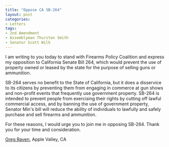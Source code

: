 ```yaml
---
title: "Oppose CA SB-264"
layout: post
categories:
- Letters
tags:
- 2nd Amendment
- Assemblyman Thurston Smith
- Senator Scott Wilk
---
```


I am writing to you today to stand with Firearms Policy Coalition and express my opposition to California Senate Bill 264, which would prevent the use of property owned or leased by the state for the purpose of selling guns or ammunition.

SB-264 serves no benefit to the State of California, but it does a disservice to its citizens by preventing them from engaging in commerce at gun shows and non-profit events that frequently use government property. SB-264 is intended to prevent people from exercising their rights by cutting off lawful commercial access, and by banning the use of government property, Senator Min's bill will reduce the ability of individuals to lawfully and safely purchase and sell firearms and ammunition.

For these reasons, I would urge you to join me in opposing SB-264. Thank you for your time and consideration.

[Greg Raven](https://www.gregraven.org/), Apple Valley, CA